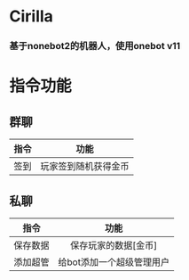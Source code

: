 # Cirilla

### 基于nonebot2的机器人，使用onebot v11

# 指令功能

## 群聊
|指令|功能|  
|:----:|:----:|
|签到|玩家签到随机获得金币|


## 私聊
|指令|功能|  
|:----:|:----:|
|保存数据|保存玩家的数据[金币]|
|添加超管|给bot添加一个超级管理用户|